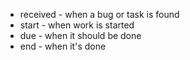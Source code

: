 
- received - when a bug or task is found
- start - when work is started
- due - when it should be done
- end - when it's done
